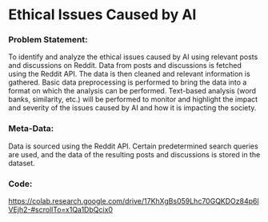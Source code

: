 # Ethical Issues Caused by AI

### Problem Statement:
To identify and analyze the ethical issues caused by AI using relevant posts and discussions on Reddit. 
Data from posts and discussions is fetched using the Reddit API. 
The data is then cleaned and relevant information is gathered.
Basic data preprocessing is performed to bring the data into a format on which the analysis can be performed.
Text-based analysis (word banks, similarity, etc.) will be performed to monitor and highlight the impact and severity of the issues caused by AI and how it is impacting the society. 

### Meta-Data:
Data is sourced using the Reddit API. Certain predetermined search queries are used, and the data of the resulting posts and discussions is stored in the dataset. 

### Code:
https://colab.research.google.com/drive/17KhXgBs059Lhc70GQKDOz84p6lVEjh2-#scrollTo=x1Qa1DbQcix0
